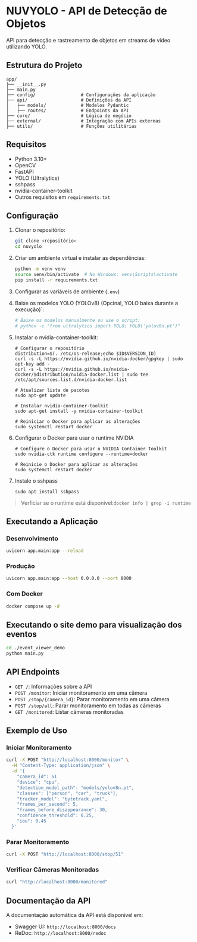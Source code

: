 # NUVYOLO - API de Detecção de Objetos

API para detecção e rastreamento de objetos em streams de vídeo utilizando YOLO.

## Estrutura do Projeto

```
app/
├── __init__.py
├── main.py                 
├── config/                 # Configurações da aplicação
├── api/                    # Definições da API
│   ├── models/             # Modelos Pydantic
│   ├── routes/             # Endpoints da API
├── core/                   # Lógica de negócio
├── external/               # Integração com APIs externas
├── utils/                  # Funções utilitárias
```

## Requisitos

- Python 3.10+
- OpenCV
- FastAPI
- YOLO (Ultralytics)
- sshpass
- nvidia-container-toolkit
- Outros requisitos em `requirements.txt`

## Configuração

1. Clonar o repositório:
   ```bash
   git clone <repositório>
   cd nuvyolo
   ```

2. Criar um ambiente virtual e instalar as dependências:
   ```bash
   python -m venv venv
   source venv/bin/activate  # No Windows: venv\Scripts\activate
   pip install -r requirements.txt
   ```

3. Configurar as variáveis de ambiente (`.env`)

4. Baixe os modelos YOLO (YOLOv8) (Opcinal, YOLO baixa durante a execução)`:
   ```bash
   # Baixe os modelos manualmente ou use o script:
   # python -c "from ultralytics import YOLO; YOLO('yolov8n.pt')"
   ```

5. Instalar o nvidia-container-toolkit:
   ```
   # Configurar o repositório
   distribution=$(. /etc/os-release;echo $ID$VERSION_ID)
   curl -s -L https://nvidia.github.io/nvidia-docker/gpgkey | sudo apt-key add -
   curl -s -L https://nvidia.github.io/nvidia-docker/$distribution/nvidia-docker.list | sudo tee /etc/apt/sources.list.d/nvidia-docker.list

   # Atualizar lista de pacotes
   sudo apt-get update

   # Instalar nvidia-container-toolkit
   sudo apt-get install -y nvidia-container-toolkit

   # Reiniciar o Docker para aplicar as alterações
   sudo systemctl restart docker
   ```

6. Configurar o Docker para usar o runtime NVIDIA
   ```
   # Configure o Docker para usar o NVIDIA Container Toolkit
   sudo nvidia-ctk runtime configure --runtime=docker

   # Reinicie o Docker para aplicar as alterações
   sudo systemctl restart docker
   ```

7. Instale o sshpass
   ```
   sudo apt install sshpass
   ```
   
> Verficiar se o runtime está disponivel:`docker info | grep -i runtime`


## Executando a Aplicação

### Desenvolvimento

```bash
uvicorn app.main:app --reload
```

### Produção

```bash
uvicorn app.main:app --host 0.0.0.0 --port 8000
```

### Com Docker

```bash
docker compose up -d
```

## Executando o site demo para visualização dos eventos

```bash
cd ./event_viewer_demo 
python main.py
```

## API Endpoints

- `GET /`: Informações sobre a API
- `POST /monitor`: Iniciar monitoramento em uma câmera
- `POST /stop/{camera_id}`: Parar monitoramento em uma câmera
- `POST /stop/all`: Parar monitoramento em todas as câmeras
- `GET /monitored`: Listar câmeras monitoradas

## Exemplo de Uso

### Iniciar Monitoramento

```bash
curl -X POST "http://localhost:8000/monitor" \
  -H "Content-Type: application/json" \
  -d '{
    "camera_id": 51
    "device": "cpu",
    "detection_model_path": "models/yolov8n.pt",
    "classes": ["person", "car", "truck"],
    "tracker_model": "bytetrack.yaml",
    "frames_per_second": 5,
    "frames_before_disappearance": 30,
    "confidence_threshold": 0.25,
    "iou": 0.45
  }'
```

### Parar Monitoramento

```bash
curl -X POST "http://localhost:8000/stop/51"
```

### Verificar Câmeras Monitoradas

```bash
curl "http://localhost:8000/monitored"
```

## Documentação da API

A documentação automática da API está disponível em:

- Swagger UI: `http://localhost:8000/docs`
- ReDoc: `http://localhost:8000/redoc`
